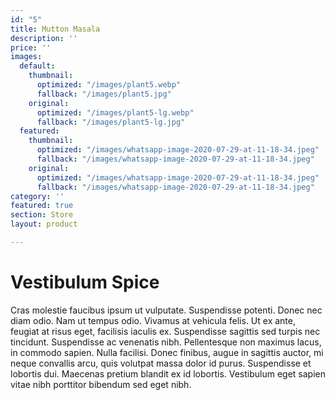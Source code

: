 ```yaml
---
id: "5"
title: Mutton Masala
description: ''
price: ''
images:
  default:
    thumbnail:
      optimized: "/images/plant5.webp"
      fallback: "/images/plant5.jpg"
    original:
      optimized: "/images/plant5-lg.webp"
      fallback: "/images/plant5-lg.jpg"
  featured:
    thumbnail:
      optimized: "/images/whatsapp-image-2020-07-29-at-11-18-34.jpeg"
      fallback: "/images/whatsapp-image-2020-07-29-at-11-18-34.jpeg"
    original:
      optimized: "/images/whatsapp-image-2020-07-29-at-11-18-34.jpeg"
      fallback: "/images/whatsapp-image-2020-07-29-at-11-18-34.jpeg"
category: ''
featured: true
section: Store
layout: product

---
```

# Vestibulum Spice

Cras molestie faucibus ipsum ut vulputate. Suspendisse potenti. Donec nec diam odio. Nam ut tempus odio. Vivamus at vehicula felis. Ut ex ante, feugiat at risus eget, facilisis iaculis ex. Suspendisse sagittis sed turpis nec tincidunt. Suspendisse ac venenatis nibh. Pellentesque non maximus lacus, in commodo sapien. Nulla facilisi. Donec finibus, augue in sagittis auctor, mi neque convallis arcu, quis volutpat massa dolor id purus. Suspendisse et lobortis dui. Maecenas pretium blandit ex id lobortis. Vestibulum eget sapien vitae nibh porttitor bibendum sed eget nibh.
